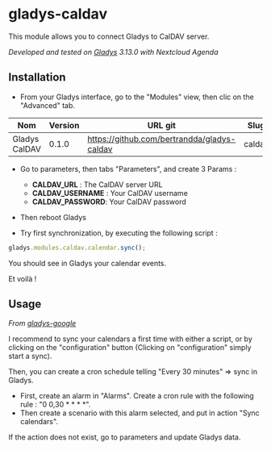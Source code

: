 # gladys-caldav

This module allows you to connect Gladys to CalDAV server.

*Developed and tested on [Gladys](https://github.com/GladysAssistant) 3.13.0 with Nextcloud Agenda*

## Installation

- From your Gladys interface, go to the "Modules" view, then clic on the "Advanced" tab.

| Nom | Version | URL git | Slug |
|---|---|---|---|
| Gladys CalDAV | 0.1.0 | https://github.com/bertrandda/gladys-caldav | caldav |

- Go to parameters, then tabs "Parameters", and create 3 Params :
  - **CALDAV_URL** : The CalDAV server URL
  - **CALDAV_USERNAME** : Your CalDAV username
  - **CALDAV_PASSWORD**: Your CalDAV password
- Then reboot Gladys

- Try first synchronization, by executing the following script :

```javascript
gladys.modules.caldav.calendar.sync();
```

You should see in Gladys your calendar events.

Et voilà !

## Usage
*From [gladys-google](https://github.com/GladysAssistant/gladys-google#usage)*

I recommend to sync your calendars a first time with either a script, or by clicking on the "configuration" button
(Clicking on "configuration" simply start a sync).

Then, you can create a cron schedule telling "Every 30 minutes" => sync in Gladys.

- First, create an alarm in "Alarms". Create a cron rule with the following rule : "0 0,30 * * * *".
- Then create a scenario with this alarm selected, and put in action "Sync calendars".

If the action does not exist, go to parameters and update Gladys data.